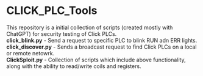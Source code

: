 # CLICK_PLC_Tools
This repository is a initial collection of scripts (created mostly with ChatGPT) for security testing of Click PLCs.
<br />
**click_blink.py** - Send a request to specific PLC to blink RUN adn ERR lights.<br />
**click_discover.py** - Sends a broadcast request to find Click PLCs on a local or remote netowrk.<br />
**ClickSploit.py** - Collection of scripts which include above functionality, along with the ability to read/write coils and registers.
